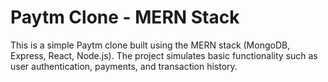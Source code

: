 # Paytm Clone - MERN Stack
This is a simple Paytm clone built using the MERN stack (MongoDB, Express, React, Node.js). The project simulates basic functionality such as user authentication, payments, and transaction history.